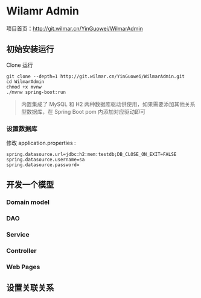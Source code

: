 # Wilamr Admin

项目首页：http://git.wilmar.cn/YinGuowei/WilmarAdmin

## 初始安装运行

Clone 运行
```
git clone --depth=1 http://git.wilmar.cn/YinGuowei/WilmarAdmin.git
cd WilmarAdmin
chmod +x mvnw
./mvnw spring-boot:run
```

> 内置集成了 MySQL 和 H2 两种数据库驱动供使用，如果需要添加其他关系型数据库，在 Spring Boot pom 内添加对应驱动即可

### 设置数据库

修改 application.properties :

```properties
spring.datasource.url=jdbc:h2:mem:testdb;DB_CLOSE_ON_EXIT=FALSE
spring.datasource.username=sa
spring.datasource.password=
```

## 开发一个模型

### Domain model

### DAO

### Service

### Controller

### Web Pages

## 设置关联关系
